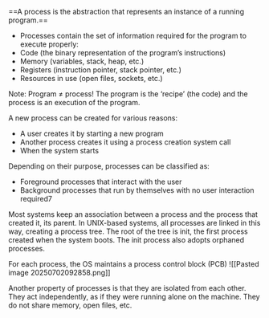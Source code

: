 ==A process is the abstraction that represents an instance of a running program.==


- Processes contain the set of information required for the program to execute properly:
- Code (the binary representation of the program’s instructions)
- Memory (variables, stack, heap, etc.)
- Registers (instruction pointer, stack pointer, etc.)
- Resources in use (open files, sockets, etc.)

Note: Program ≠ process! The program is the ‘recipe’ (the code) and the process is an execution of the program.

A new process can be created for various reasons:
- A user creates it by starting a new program
- Another process creates it using a process creation system call
- When the system starts

Depending on their purpose, processes can be classified as:
- Foreground processes that interact with the user
- Background processes that run by themselves with no user interaction required7

Most systems keep an association between a process and the process that created it, its parent.
In UNIX-based systems, all processes are linked in this way, creating a process tree.
The root of the tree is init, the first process created when the system boots.
The init process also adopts orphaned processes.

For each process, the OS maintains a process control block (PCB)
![[Pasted image 20250702092858.png]]

Another property of processes is that they are isolated from each other.
They act independently, as if they were running alone on the machine.
They do not share memory, open files, etc.